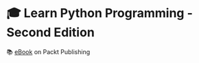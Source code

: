 # :mortar_board: Learn Python Programming - Second Edition

:books: [eBook][ebook] on Packt Publishing

[ebook]: https://www.packtpub.com/free-ebook/learn-python-programming-second-edition/9781788996662
